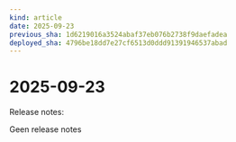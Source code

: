 ```yaml
---
kind: article
date: 2025-09-23
previous_sha: 1d6219016a3524abaf37eb076b2738f9daefadea
deployed_sha: 4796be18dd7e27cf6513d0ddd91391946537abad
---
```


# 2025-09-23

Release notes:

Geen release notes
